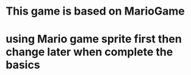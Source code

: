 # This game is based on MarioGame
# using Mario game sprite first then change later when complete the basics
